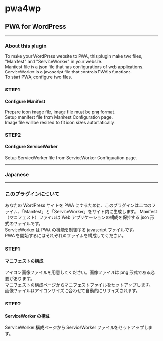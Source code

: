 # pwa4wp
## PWA for WordPress
___
### About this plugin
To make your WordPress website to PWA, this plugin make two files, "Manifest" and "ServiceWorker" in your website.  
Manifest file is a json file that has configurations of web applications.  
ServiceWorker is a javascript file that controls PWA's functions.  
To start PWA, configure two files.  

### STEP1
#### Configure Manifest   

Prepare icon image file, image file must be png format.  
Setup manifest file from Manifest Configuration page.  
Image file will be resized to fit icon sizes automatically.  

### STEP2
#### Configure ServiceWorker   

Setup ServiceWorker file from ServiceWorker Configuration page.  

---

### Japanese  

---

### このプラグインについて
あなたの WordPress サイトを PWA にするために、このプラグインは二つのファイル、「Manifest」と「ServiceWorker」をサイト内に生成します。
Manifest（マニフェスト）ファイルは Web アプリケーションの構成を保持する json 形式のファイルです。  
ServiceWorker は PWA の機能を制御する javascript ファイルです。  
PWA を開始するにはそれぞれのファイルを構成してください。  

### STEP1
#### マニフェストの構成 

アイコン画像ファイルを用意してください。画像ファイルは png 形式である必要があります。  
マニフェストの構成ページからマニフェストファイルをセットアップします。  
画像ファイルはアイコンサイズに合わせて自動的にリサイズされます。  
  
### STEP2
#### ServiceWorker の構成 

ServiceWorker 構成ページから ServiceWorker ファイルをセットアップします。


